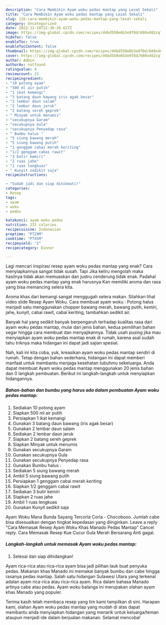 ```yaml
---
description: "Cara Membikin Ayam woku pedas mantap yang Lezat Sekali"
title: "Cara Membikin Ayam woku pedas mantap yang Lezat Sekali"
slug: 116-cara-membikin-ayam-woku-pedas-mantap-yang-lezat-sekali
category: Uncategorized
date: 2022-12-18T22:38:26.627Z
image: https://img-global.cpcdn.com/recipes/d4bd550e6b3e9f8d/680x482cq70/ayam-woku-pedas-mantap-foto-resep-utama.jpg
hideToc: false
enableToc: true
enableTocContent: false
thumbnail: https://img-global.cpcdn.com/recipes/d4bd550e6b3e9f8d/680x482cq70/ayam-woku-pedas-mantap-foto-resep-utama.jpg
cover: https://img-global.cpcdn.com/recipes/d4bd550e6b3e9f8d/680x482cq70/ayam-woku-pedas-mantap-foto-resep-utama.jpg
author: Admin
authorAv: notfound
ratingvalue: 4
reviewcount: 23
recipeingredient:
- "10 potong ayam"
- "500 ml air putih"
- "1 ikat kemangi"
- "3 batang daun bawang iris agak besar"
- "2 lembar daun salam"
- "2 lembar daun jeruk"
- "2 batang sereh geprek"
- " Minyak untuk menumis"
- "secukupnya Garam"
- "secukupnya Gula"
- "secukupnya Penyedap rasa"
- " Bumbu halus "
- "5 siung bawang merah"
- "5 siung bawang putih"
- "1 genggam cabai merah keriting"
- "1/2 genggam cabai rawit"
- "3 butir kemiri"
- "2 ruas jahe"
- "1 ruas lengkuas"
- " Kunyit sedikit saja"
recipeinstructions:

- "Sudah jadi dan siap dinikmati!"
categories:
- Resep
tags:
- ayam
- woku
- pedas

katakunci: ayam woku pedas 
nutrition: 232 calories
recipecuisine: Indonesian
preptime: "PT29M"
cooktime: "PT45M"
recipeyield: "2"
recipecategory: Dinner

---
```



Lagi mencari inspirasi resep ayam woku pedas mantap yang enak? Cara menyiapkannya sangat tidak susah. Tapi Jika keliru mengolah maka hasilnya tidak akan memuaskan dan justru cenderung tidak enak. Padahal ayam woku pedas mantap yang enak harusnya Kan memiliki aroma dan rasa yang bisa memancing selera kita.


Aroma khas dari kemangi sangat menggugah selera makan. Silahkan lihat video slide Resep Ayam Woku. Cara membuat ayam woku : Potong halus menjadi satu menggunakan chopper bawang merah, bawang putih, kemiri, jahe, kunyit, cabai rawit, cabai keriting, tambahkan sedikit air.

Banyak hal yang sedikit banyak berpengaruh terhadap kualitas rasa dari ayam woku pedas mantap, mulai dari jenis bahan, kedua pemilihan bahan segar hingga cara membuat dan menyajikannya. Tidak usah pusing jika mau menyiapkan ayam woku pedas mantap enak di rumah, karena asal sudah tahu triknya maka hidangan ini dapat jadi sajian spesial.


Nah, kali ini kita coba, yuk, kreasikan ayam woku pedas mantap sendiri di rumah. Tetap dengan bahan sederhana, hidangan ini dapat memberi manfaat untuk membantu menjaga kesehatan tubuhmu sekeluarga. Anda dapat membuat Ayam woku pedas mantap menggunakan 20 jenis bahan dan 0 langkah pembuatan. Berikut ini langkah-langkah untuk menyiapkan hidangannya.

<!--inarticleads1-->

##### Bahan-bahan dan bumbu yang harus ada dalam pembuatan Ayam woku pedas mantap:

1. Sediakan 10 potong ayam
1. Siapkan 500 ml air putih
1. Persiapkan 1 ikat kemangi
1. Gunakan 3 batang daun bawang (iris agak besar)
1. Gunakan 2 lembar daun salam
1. Sediakan 2 lembar daun jeruk
1. Siapkan 2 batang sereh geprek
1. Siapkan  Minyak untuk menumis
1. Gunakan secukupnya Garam
1. Gunakan secukupnya Gula
1. Gunakan secukupnya Penyedap rasa
1. Gunakan  Bumbu halus :
1. Sediakan 5 siung bawang merah
1. Ambil 5 siung bawang putih
1. Persiapkan 1 genggam cabai merah keriting
1. Siapkan 1/2 genggam cabai rawit
1. Sediakan 3 butir kemiri
1. Siapkan 2 ruas jahe
1. Ambil 1 ruas lengkuas
1. Gunakan  Kunyit sedikit saja


Ayam Woku Mana Bunda Sayang Tercorla Corla - Chocobooo. Jumlah cabe bisa disesuaikan dengan tingkat kepedasan yang diinginkan. Leave a reply &#34;Cara Memasak Resep Ayam Woku Khas Manado Pedas Mantap&#34; Cancel reply. Cara Memasak Resep Kue Cucur Gula Merah Bersarang Anti gagal. 

<!--inarticleads2-->

##### Langkah-langkah untuk memasak Ayam woku pedas mantap:


1. Selesai dan siap dihidangkan!

Ayam rica-rica atau rica-rica ayam bisa jadi pilihan lauk buat penyuka pedas. Makanan khas Manado ini memakai banyak bumbu dan cabe hingga rasanya pedas mantap. Salah satu hidangan Sulawesi Utara yang terkenal adalan ayam rica-rica atau rica-rica ayam. Rica dalam bahasa Manado artinya cabe atau pedas. Ayam woku balanga ini merupakan olahan ayam khas Manado yang populer. 

Terima kasih telah membaca resep yang tim kami tampilkan di sini. Harapan kami, olahan Ayam woku pedas mantap yang mudah di atas dapat membantu anda menyiapkan hidangan yang menarik untuk keluarga/teman ataupun menjadi ide dalam berjualan makanan. Selamat mencoba!
